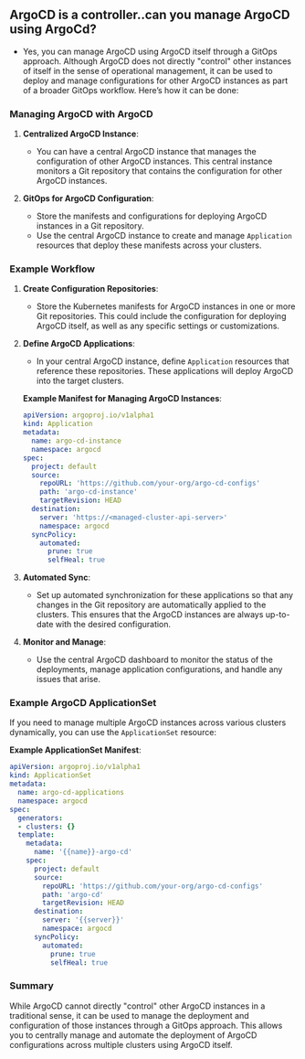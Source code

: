 ## ArgoCD is a controller..can you manage ArgoCD using ArgoCd?

- Yes, you can manage ArgoCD using ArgoCD itself through a GitOps approach. Although ArgoCD does not directly "control" other instances of itself in the sense of operational management, it can be used to deploy and manage configurations for other ArgoCD instances as part of a broader GitOps workflow. Here’s how it can be done:

### Managing ArgoCD with ArgoCD

1. **Centralized ArgoCD Instance**: 
   - You can have a central ArgoCD instance that manages the configuration of other ArgoCD instances. This central instance monitors a Git repository that contains the configuration for other ArgoCD instances.

2. **GitOps for ArgoCD Configuration**:
   - Store the manifests and configurations for deploying ArgoCD instances in a Git repository.
   - Use the central ArgoCD instance to create and manage `Application` resources that deploy these manifests across your clusters.

### Example Workflow

1. **Create Configuration Repositories**:
   - Store the Kubernetes manifests for ArgoCD instances in one or more Git repositories. This could include the configuration for deploying ArgoCD itself, as well as any specific settings or customizations.

2. **Define ArgoCD Applications**:
   - In your central ArgoCD instance, define `Application` resources that reference these repositories. These applications will deploy ArgoCD into the target clusters.

   **Example Manifest for Managing ArgoCD Instances**:
   ```yaml
   apiVersion: argoproj.io/v1alpha1
   kind: Application
   metadata:
     name: argo-cd-instance
     namespace: argocd
   spec:
     project: default
     source:
       repoURL: 'https://github.com/your-org/argo-cd-configs'
       path: 'argo-cd-instance'
       targetRevision: HEAD
     destination:
       server: 'https://<managed-cluster-api-server>'
       namespace: argocd
     syncPolicy:
       automated:
         prune: true
         selfHeal: true
   ```

3. **Automated Sync**:
   - Set up automated synchronization for these applications so that any changes in the Git repository are automatically applied to the clusters. This ensures that the ArgoCD instances are always up-to-date with the desired configuration.

4. **Monitor and Manage**:
   - Use the central ArgoCD dashboard to monitor the status of the deployments, manage application configurations, and handle any issues that arise.

### Example ArgoCD ApplicationSet

If you need to manage multiple ArgoCD instances across various clusters dynamically, you can use the `ApplicationSet` resource:

**Example ApplicationSet Manifest**:
```yaml
apiVersion: argoproj.io/v1alpha1
kind: ApplicationSet
metadata:
  name: argo-cd-applications
  namespace: argocd
spec:
  generators:
  - clusters: {}
  template:
    metadata:
      name: '{{name}}-argo-cd'
    spec:
      project: default
      source:
        repoURL: 'https://github.com/your-org/argo-cd-configs'
        path: 'argo-cd'
        targetRevision: HEAD
      destination:
        server: '{{server}}'
        namespace: argocd
      syncPolicy:
        automated:
          prune: true
          selfHeal: true
```

### Summary

While ArgoCD cannot directly "control" other ArgoCD instances in a traditional sense, it can be used to manage the deployment and configuration of those instances through a GitOps approach. This allows you to centrally manage and automate the deployment of ArgoCD configurations across multiple clusters using ArgoCD itself.
